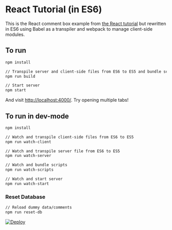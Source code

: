 # React Tutorial (in ES6)

This is the React comment box example from [the React tutorial](http://facebook.github.io/react/docs/tutorial.html) but rewritten in ES6 using Babel as a transpiler and webpack to manage client-side modules.

## To run

```sh
npm install

// Transpile server and client-side files from ES6 to ES5 and bundle scripts
npm run build

// Start server
npm start
```

And visit <http://localhost:4000/>. Try opening multiple tabs!

## To run in dev-mode

```sh
npm install

// Watch and transpile client-side files from ES6 to ES5
npm run watch-client

// Watch and transpile server file from ES6 to ES5
npm run watch-server

// Watch and bundle scripts
npm run watch-scripts

// Watch and start server
npm run watch-start
```

### Reset Database
```sh
// Reload dummy data/comments
npm run reset-db
```

[![Deploy](https://www.herokucdn.com/deploy/button.png)](https://heroku.com/deploy)
